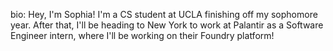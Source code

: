 bio: Hey, I'm Sophia! I'm a CS student at UCLA finishing off my sophomore year. After that, I'll be heading to New York to work at Palantir as a Software Engineer intern, where I'll be working on their Foundry platform!
